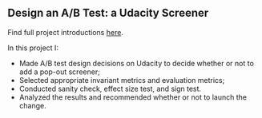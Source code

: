 ## Design an A/B Test: a Udacity Screener

Find full project introductions [here](https://docs.google.com/document/u/1/d/1aCquhIqsUApgsxQ8-SQBAigFDcfWVVohLEXcV6jWbdI/pub?embedded=True).

In this project I:
* Made A/B test design decisions on Udacity to decide whether or not to add a pop-out screener;
* Selected appropriate invariant metrics and evaluation metrics;
* Conducted sanity check, effect size test, and sign test.
* Analyzed the results and recommended whether or not to launch the change.
